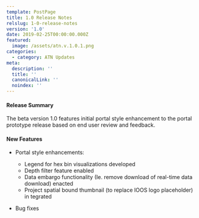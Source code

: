 ```yaml
---
template: PostPage
title: 1.0 Release Notes
relslug: 1-0-release-notes
version: '1.0'
date: 2019-02-25T00:00:00.000Z
featured:
  image: /assets/atn.v.1.0.1.png
categories:
  - category: ATN Updates
meta:
  description: ''
  title: ''
  canonicalLink: ''
  noindex: ''
---
```

#### Release Summary

The beta version 1.0 features initial portal style enhancement to the portal prototype release based on end user review and feedback.


#### New Features

* Portal style enhancements:
  * Legend for hex bin visualizations developed
  * Depth filter feature enabled
  * Data embargo functionality (Ie. remove download of real-time data download) enacted
  * Project spatial bound thumbnail (to replace IOOS logo placeholder) in
tegrated

*  Bug fixes
